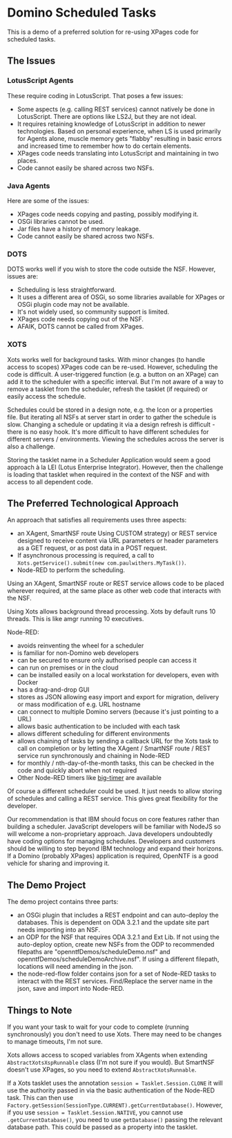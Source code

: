 # Domino Scheduled Tasks

This is a demo of a preferred solution for re-using XPages code for scheduled tasks.

## The Issues

### LotusScript Agents
These require coding in LotusScript. That poses a few issues:

- Some aspects (e.g. calling REST services) cannot natively be done in LotusScript. There are options like LS2J, but they are not ideal.
- It requires retaining knowledge of LotusScript in addition to newer technologies. Based on personal experience, when LS is used primarily for Agents alone, muscle memory gets "flabby" resulting in basic errors and increased time to remember how to do certain elements.
- XPages code needs translating into LotusScript and maintaining in two places.
- Code cannot easily be shared across two NSFs.

### Java Agents
Here are some of the issues:

- XPages code needs copying and pasting, possibly modifying it.
- OSGi libraries cannot be used.
- Jar files have a history of memory leakage.
- Code cannot easily be shared across two NSFs.

### DOTS
DOTS works well if you wish to store the code outside the NSF. However, issues are:

- Scheduling is less straightforward.
- It uses a different area of OSGi, so some libraries available for XPages or OSGi plugin code may not be available.
- It's not widely used, so community support is limited.
- XPages code needs copying out of the NSF.
- AFAIK, DOTS cannot be called from XPages.

### XOTS
Xots works well for background tasks. With minor changes (to handle access to scopes) XPages code can be re-used. However, scheduling the code is difficult. A user-triggered function (e.g. a button on an XPage) can add it to the scheduler with a specific interval. But I'm not aware of a way to remove a tasklet from the scheduler, refresh the tasklet (if required) or easily access the schedule.

Schedules could be stored in a design note, e.g. the Icon or a properties file. But iterating all NSFs at server start in order to gather the schedule is slow. Changing a schedule or updating it via a design refresh is difficult - there is no easy hook. It's more difficult to have different schedules for different servers / environments. Viewing the schedules across the server is also a challenge.

Storing the tasklet name in a Scheduler Application would seem a good approach à la LEI (Lotus Enterprise Integrator). However, then the challenge is loading that tasklet when required in the context of the NSF and with access to all dependent code.

## The Preferred Technological Approach
An approach that satisfies all requirements uses three aspects:

- an XAgent, SmartNSF route Using CUSTOM strategy) or REST service designed to receive content via URL parameters or header parameters as a GET request, or as post data in a POST request.
- If asynchronous processing is required, a call to `Xots.getService().submit(new com.paulwithers.MyTask())`.
- Node-RED to perform the scheduling.

Using an XAgent, SmartNSF route or REST service allows code to be placed wherever required, at the same place as other web code that interacts with the NSF.

Using Xots allows background thread processing. Xots by default runs 10 threads. This is like amgr running 10 executives.

Node-RED:

- avoids reinventing the wheel for a scheduler
- is familiar for non-Domino web developers
- can be secured to ensure only authorised people can access it
- can run on premises or in the cloud
- can be installed easily on a local workstation for developers, even with Docker
- has a drag-and-drop GUI
- stores as JSON allowing easy import and export for migration, delivery or mass modification of e.g. URL hostname
- can connect to multiple Domino servers (because it's just pointing to a URL)
- allows basic authentication to be included with each task
- allows different scheduling for different environments
- allows chaining of tasks by sending a callback URL for the Xots task to call on completion or by letting the XAgent / SmartNSF route / REST service run synchronously and chaining in Node-RED
- for monthly / nth-day-of-the-month tasks, this can be checked in the code and quickly abort when not required
- Other Node-RED timers like [big-timer](https://flows.nodered.org/node/node-red-contrib-bigtimer) are available

Of course a different scheduler could be used. It just needs to allow storing of schedules and calling a REST service. This gives great flexibility for the developer.

Our recommendation is that IBM should focus on core features rather than building a scheduler. JavaScript developers will be familiar with NodeJS so will welcome a non-proprietary approach. Java developers undoubtedly have coding options for managing schedules. Developers and customers should be willing to step beyond IBM technology and expand their horizons. If a Domino (probably XPages) application is required, OpenNTF is a good vehicle for sharing and improving it.

## The Demo Project
The demo project contains three parts:

- an OSGi plugin that includes a REST endpoint and can auto-deploy the databases. This is dependent on ODA 3.2.1 and the update site part needs importing into an NSF.
- an ODP for the NSF that requires ODA 3.2.1 and Ext Lib. If not using the auto-deploy option, create new NSFs from the ODP to recommended filepaths are "openntfDemos/scheduleDemo.nsf" and openntfDemos/scheduleDemoArchive.nsf". If using a different filepath, locations will need amending in the json.
- the node-red-flow folder contains json for a set of Node-RED tasks to interact with the REST services. Find/Replace the server name in the json, save and import into Node-RED.

## Things to Note
If you want your task to wait for your code to complete (running synchronously) you don't need to use Xots. There may need to be changes to manage timeouts, I'm not sure.

Xots allows access to scoped variables from XAgents when extending `AbstractXotsXspRunnable` class (I'm not sure if you would). But SmartNSF doesn't use XPages, so you need to extend `AbstractXotsRunnable`.

If a Xots tasklet uses the annotation `session = Tasklet.Session.CLONE` it will use the authority passed in via the basic authentication of the Node-RED task. This can then use `Factory.getSession(SessionType.CURRENT).getCurrentDatabase()`. However, if you use `session = Tasklet.Session.NATIVE`, you cannot use `.getCurrentDatabase()`, you need to use `getDatabase()` passing the relevant database path. This could be passed as a property into the tasklet.